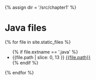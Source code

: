 {% assign dir = '/src/chapter1' %}


# Java files


{% for file in site.static_files %}
<ul>
{% if file.extname == '.java' %}
<li>
<div>{{file.path | slice: 0, 13 }} <a href="{{file.path}}">{{file.path}}</a></div>
</li>
{% endif %}
</ul>
{% endfor %}
